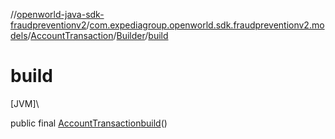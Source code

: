 //[openworld-java-sdk-fraudpreventionv2](../../../../index.md)/[com.expediagroup.openworld.sdk.fraudpreventionv2.models](../../index.md)/[AccountTransaction](../index.md)/[Builder](index.md)/[build](build.md)

# build

[JVM]\

public final [AccountTransaction](../index.md)[build](build.md)()

